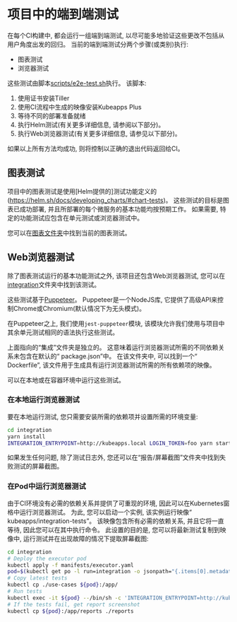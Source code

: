 # 项目中的端到端测试

在每个CI构建中, 都会运行一组端到端测试, 以尽可能多地验证这些更改不包括从用户角度出发的回归。 当前的端到端测试分两个步骤(或类别)执行: 

 - 图表测试
 - 浏览器测试

这些测试由脚本[scripts/e2e-test.sh](../../script/e2e-test.sh)执行。 该脚本: 

 1. 使用证书安装Tiller
 2. 使用CI流程中生成的映像安装Kubeapps Plus
 3. 等待不同的部署准备就绪
 4. 执行Helm测试(有关更多详细信息, 请参阅以下部分)。
 5. 执行Web浏览器测试(有关更多详细信息, 请参见以下部分)。

如果以上所有方法均成功, 则将控制以正确的退出代码返回给CI。

## 图表测试

项目中的图表测试是使用[Helm提供的]测试功能定义的(https://helm.sh/docs/developing_charts/#chart-tests)。 这些测试的目标是图表已成功部署, 并且所部署的每个微服务的基本功能均按预期工作。 如果需要, 特定的功能测试应包含在单元测试或浏览器测试中。

您可以在[图表文件夹](../../chart/kubeapps/templates/tests)中找到当前的图表测试。

## Web浏览器测试

除了图表测试运行的基本功能测试之外, 该项目还包含Web浏览器测试, 您可以在[integration](../../integration)文件夹中找到该测试。

这些测试基于[Puppeteer](https://github.com/GoogleChrome/puppeteer)。 Puppeteer是一个NodeJS库, 它提供了高级API来控制Chrome或Chromium(默认情况下为无头模式)。

在Puppeteer之上, 我们使用`jest-puppeteer`模块, 该模块允许我们使用与项目中其余单元测试相同的语法执行这些测试。

上面指向的“集成”文件夹是独立的。 这意味着运行浏览器测试所需的不同依赖关系未包含在默认的“ package.json”中。 在该文件夹中, 可以找到一个“ Dockerfile”, 该文件用于生成具有运行浏览器测试所需的所有依赖项的映像。

可以在本地或在容器环境中运行这些测试。

### 在本地运行浏览器测试

要在本地运行测试, 您只需要安装所需的依赖项并设置所需的环境变量: 

```bash
cd integration
yarn install
INTEGRATION_ENTRYPOINT=http://kubeapps.local LOGIN_TOKEN=foo yarn start
```

如果发生任何问题, 除了测试日志外, 您还可以在“报告/屏幕截图”文件夹中找到失败测试的屏幕截图。

### 在Pod中运行浏览器测试

由于CI环境没有必需的依赖关系并提供了可重现的环境, 因此可以在Kubernetes窗格中运行浏览器测试。 为此, 您可以启动一个实例, 该实例运行映像“ kubeapps/integration-tests”。 该映像包含所有必需的依赖关系, 并且它将一直等待, 因此您可以在其中执行命令。 此设置的目的是, 您可以将最新测试复制到映像中, 运行测试并在出现故障的情况下提取屏幕截图: 

```bash
cd integration
# Deploy the executor pod
kubectl apply -f manifests/executor.yaml
pod=$(kubectl get po -l run=integration -o jsonpath="{.items[0].metadata.name}")
# Copy latest tests
kubectl cp ./use-cases ${pod}:/app/
# Run tests
kubectl exec -it ${pod} --/bin/sh -c 'INTEGRATION_ENTRYPOINT=http://kubeapps.kubeapps LOGIN_TOKEN=foo yarn start'
# If the tests fail, get report screenshot
kubectl cp ${pod}:/app/reports ./reports
```
